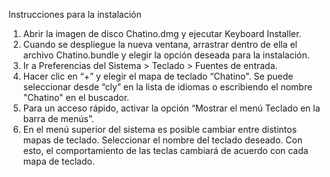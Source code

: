 Instrucciones para la instalación
1) Abrir la imagen de disco Chatino.dmg y ejecutar Keyboard Installer.
2) Cuando se despliegue la nueva ventana, arrastrar dentro de ella el archivo Chatino.bundle y elegir la opción deseada para la instalación.
3) Ir a Preferencias del Sistema > Teclado > Fuentes de entrada.
4) Hacer clic en “+” y elegir el mapa de teclado “Chatino". Se puede seleccionar desde “cly” en la lista de idiomas o escribiendo
el nombre "Chatino" en el buscador.
5) Para un acceso rápido, activar la opción “Mostrar el menú Teclado en la barra de menús”.
6) En el menú superior del sistema es posible cambiar entre distintos mapas de teclado. Seleccionar el nombre del
teclado deseado. Con esto, el comportamiento de las teclas cambiará de acuerdo con cada mapa de teclado.